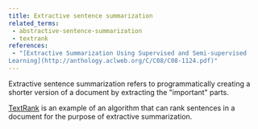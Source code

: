 ```yaml
---
title: Extractive sentence summarization
related_terms:
 - abstractive-sentence-summarization
 - textrank
references:
 - "[Extractive Summarization Using Supervised and Semi-supervised
Learning](http://anthology.aclweb.org/C/C08/C08-1124.pdf)"
---
```

Extractive sentence summarization refers to programmatically
creating a shorter version of a document by extracting
the "important" parts.

[TextRank][1] is an example of an algorithm that can
rank sentences in a document for the purpose of extractive
summarization.

[1]: /terms/textrank
